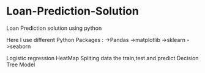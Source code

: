 # Loan-Prediction-Solution
Loan Prediction solution using python 

Here I use different Python Packages :
->Pandas
->matplotlib
->sklearn
->seaborn

Logistic regression
HeatMap
Spliting data the train,test and predict 
Decision Tree Model
